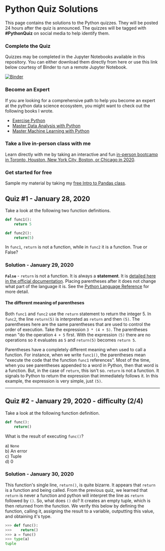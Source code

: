# Python Quiz Solutions

This page contains the solutions to the Python quizzes. They will be posted 24 hours after the quiz is announced. The quizzes will be tagged with **#PythonQuiz** on social media to help identify them.

### Complete the Quiz

Quizzes may be completed in the Jupyter Notebooks available in this repository. You can either download them directly from here or use this link below courtesy of Binder to run a remote Jupyter Notebook.

[![Binder](https://mybinder.org/badge_logo.svg)](https://mybinder.org/v2/gh/DunderData/Quizzes/master)

### Become an Expert

If you are looking for a comprehensive path to help you become an expert at the python data science ecosystem, you might want to check out the following books I wrote.

* [Exercise Python][3]
* [Master Data Analysis with Python][4]
* [Master Machine Learning with Python][5]

### Take a live in-person class with me

Learn directly with me by taking an interactive and fun [in-person bootcamp in Toronto, Houston, New York City, Boston, or Chicago in 2020][6].

### Get started for free

Sample my material by taking my [free Intro to Pandas class][7].

[1]: twitter.com/tedpetrou
[2]: linkedin.com/in/tedpetrou
[3]: https://www.dunderdata.com/exercise-python
[4]: https://www.dunderdata.com/master-data-analysis-with-python
[5]: https://www.dunderdata.com/master-machine-learning-with-python
[6]: https://www.dunderdata.com/all-in-person-courses
[7]: https://www.dunderdata.com

## Quiz #1 - January 28, 2020

Take a look at the following two function definitions.

```python
def func1():
    return 5

def func2():
    return(5)
```

In `func1`, `return` is not a function, while in `func2` it is a function. True or False?

### Solution - January 29, 2020

**`False`** - `return` is not a function. It is always a **statement**. It is [detailed here in the official documentation][1]. Placing parentheses after it does not change what part of the language it is. See the [Python Language Reference][2] for more detail.

#### The different meaning of parentheses

Both `func1` and `func2` use the `return` statement to return the integer 5. In `func2`, the line `return(5)` is interpreted as `return` and then `(5)`. The parentheses here are the same parentheses that are used to control the order of execution. Take the expression `3 * (4 + 5)`. The parentheses mean "do the operation `4 + 5` first. With the expression `(5)` there are no operations so it evaluates as `5` and `return(5)` becomes `return 5`.

Parentheses have a completely different meaning when used to call a function. For instance, when we write `func1()`, the parentheses mean "execute the code that the function `func1` references". Most of the time, when you see parentheses appended to a word in Python, then that word is a function. But, in the case of `return`, this isn't so. `return` is not a function. It signals to Python to return the expression that immediately follows it. In this example, the expression is very simple, just `(5)`.

[1]: https://docs.python.org/3/reference/simple_stmts.html#grammar-token-return-stmt
[2]: https://docs.python.org/3/reference/index.html

---

## Quiz #2 - January 29, 2020 - difficulty (2/4)

Take a look at the following function definition.

```python
def func():
    return()
```

What is the result of executing `func()`?

a) `None`  
b) An error  
c) Tuple  
d) 0

### Solution - January 30, 2020

This function's single line, `return()`, is quite bizarre. It appears that `return` is a function and being called. From the previous quiz, we learned that `return` is never a function and python will interpret the line as `return` followed by `()`. So, what does `()` do? It creates an empty tuple, which is then returned from the function. We verify this below by defining the function, calling it, assigning the result to a variable, outputting this value, and obtaining it's type.

```python
>>> def func():
>>>    return()
>>> a = func()
>>> type(a)
tuple
```